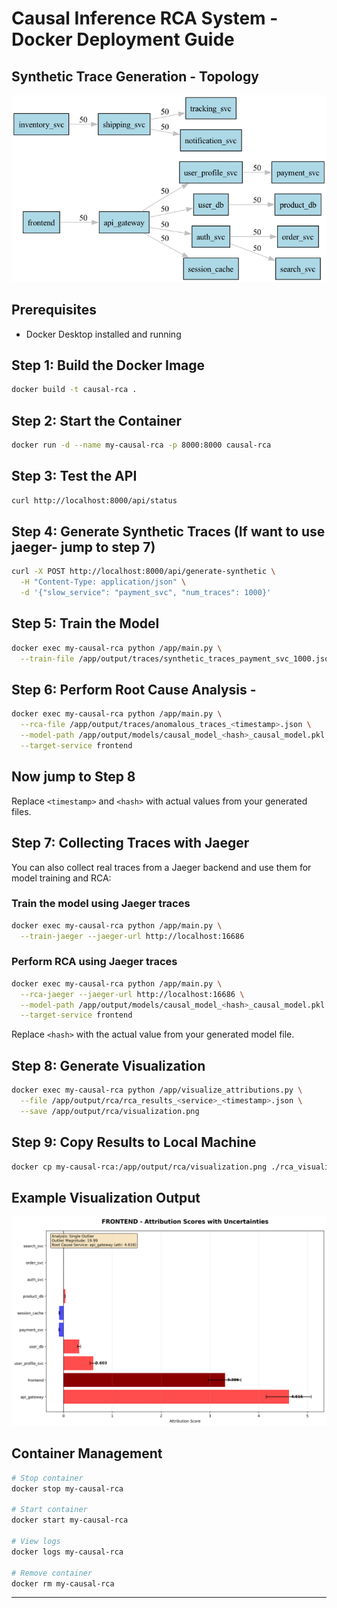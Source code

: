 # Causal Inference RCA System - Docker Deployment Guide

## Synthetic Trace Generation - Topology

![Dependency Graph](dependency_graph_20250721_151913.png)

## Prerequisites

- Docker Desktop installed and running

## Step 1: Build the Docker Image

```bash
docker build -t causal-rca .
```

## Step 2: Start the Container

```bash
docker run -d --name my-causal-rca -p 8000:8000 causal-rca
```

## Step 3: Test the API

```bash
curl http://localhost:8000/api/status
```

## Step 4: Generate Synthetic Traces (If want to use jaeger- jump to step 7)

```bash
curl -X POST http://localhost:8000/api/generate-synthetic \
  -H "Content-Type: application/json" \
  -d '{"slow_service": "payment_svc", "num_traces": 1000}'
```

## Step 5: Train the Model

```bash
docker exec my-causal-rca python /app/main.py \
  --train-file /app/output/traces/synthetic_traces_payment_svc_1000.json
```

## Step 6: Perform Root Cause Analysis -

```bash
docker exec my-causal-rca python /app/main.py \
  --rca-file /app/output/traces/anomalous_traces_<timestamp>.json \
  --model-path /app/output/models/causal_model_<hash>_causal_model.pkl \
  --target-service frontend
```
## Now jump to Step 8

Replace `<timestamp>` and `<hash>` with actual values from your generated files.


## Step 7: Collecting Traces with Jaeger

You can also collect real traces from a Jaeger backend and use them for model training and RCA:

### Train the model using Jaeger traces
```bash
docker exec my-causal-rca python /app/main.py \
  --train-jaeger --jaeger-url http://localhost:16686
```

### Perform RCA using Jaeger traces
```bash
docker exec my-causal-rca python /app/main.py \
  --rca-jaeger --jaeger-url http://localhost:16686 \
  --model-path /app/output/models/causal_model_<hash>_causal_model.pkl \
  --target-service frontend
```

Replace `<hash>` with the actual value from your generated model file.

## Step 8: Generate Visualization

```bash
docker exec my-causal-rca python /app/visualize_attributions.py \
  --file /app/output/rca/rca_results_<service>_<timestamp>.json \
  --save /app/output/rca/visualization.png
```

## Step 9: Copy Results to Local Machine

```bash
docker cp my-causal-rca:/app/output/rca/visualization.png ./rca_visualization.png
```

## Example Visualization Output

![Single Outlier Visualization](single_outlier_visualization.png)

## Container Management

```bash
# Stop container
docker stop my-causal-rca

# Start container  
docker start my-causal-rca

# View logs
docker logs my-causal-rca

# Remove container
docker rm my-causal-rca
```

---

